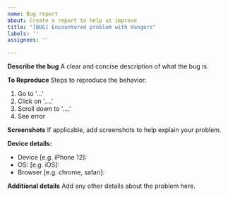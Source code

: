 ```yaml
---
name: Bug report
about: Create a report to help us improve
title: "[BUG] Encountered problem with Hangers"
labels: ''
assignees: ''

---
```


**Describe the bug**
A clear and concise description of what the bug is.

**To Reproduce**
Steps to reproduce the behavior:
1. Go to '...'
2. Click on '....'
3. Scroll down to '....'
4. See error

**Screenshots**
If applicable, add screenshots to help explain your problem.

**Device details:**
 - Device [e.g. iPhone 12]: 
 - OS: [e.g. iOS]:
 - Browser [e.g. chrome, safari]:

**Additional details**
Add any other details about the problem here.
